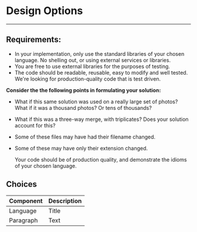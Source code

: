 # Design Options

---
## Requirements:
* In your implementation, only use the standard libraries of your chosen language. No shelling out, or using external services or libraries.
* You are free to use external libraries for the purposes of testing.
* The code should be readable, reusable, easy to modify and well tested. We're looking for production-quality code that is test driven.

**Consider the the following points in formulating your solution:**
* What if this same solution was used on a really large set of photos? What if it was a thousand photos? Or tens of thousands?
* What if this was a three-way merge, with triplicates? Does your solution account for this?
* Some of these files may have had their filename changed.
* Some of these may have only their extension changed.


    Your code should be of production quality, and demonstrate the idioms of your chosen language.

## Choices
| Component  | Description |
| ---------- | ----------- |
| Language  | Title       |
| Paragraph | Text        |